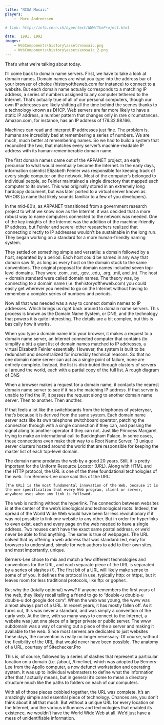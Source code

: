 ```yaml
---
title: "NCSA Mosaic"
players:
    -  Marc Andreessen

# link: http://info.cern.ch/hypertext/WWW/TheProject.html

date:  1991, 1992
images:
    - WebComponents\history\assets\mosaic.png
    - WebComponents\history\assets\mosaic_2.png
---
```



That’s what we’re talking about today.

I’ll come back to domain name servers. First, we have to take a look at domain names. Domain names are what you type into the address bar of your browser of choice (historyoftheweb.com for instance) to connect to a website. But each domain name actually corresponds to a matching IP address, a series of numbers assigned to any computer tethered to the Internet. That’s actually true of all of our personal computers, though our own IP addresses are likely shifting all the time behind the scenes thanks to a technology known as DHCP. Web servers are far more likely to have a static IP address, a number pattern that changes only in rare circumstances. Amazon.com, for instance, has an IP address of 176.32.98.166.

Machines can read and interpret IP addresses just fine. The problem is, humans are incredibly bad at remembering a series of numbers. We are much, much better at remembering names. So we had to build a system that reconciled the two, that matches every server’s machine-readable IP address with its human-rememberable domain name.

The first domain names came out of the ARPANET project, an early precursor to what would eventually become the Internet. In the early days, information scientist Elizabeth Feinler was responsible for keeping track of every single computer on the network. Most of the computer’s belonged to individual people, so Feinler maintained a single directory that mapped each computer to its owner. This was originally stored in an extremely long hardcopy document, but was later ported to a virtual server known as WHOIS (a name that likely sounds familiar to a few of you developers).

In the mid-80’s, as ARPANET transitioned from a government research project to what we know now as the Internet, it was decided that a more robust way to name computers connected to the network was needed. One of the key insights of the Internet was the addition of the machine-friendly IP address, but Feinler and several other researchers realized that connecting directly to IP addresses wouldn’t be sustainable in the long run. They began working on a standard for a more human-friendly naming system.

They settled on something simple and versatile: a domain followed by a host, separated by a period. Each host could be named in any way that domain saw fit, as long as every host on the domain stuck to the same conventions. The original proposal for domain names included seven top-level domains. They were .com, .net, .gov, .edu, .org, .mil, and .int. The host + domain standard were called domain names. The theory was, by connecting to a domain name (i.e. thehistoryoftheweb.com) you could easily get wherever you needed to go on the Internet without having to remember a complex series of numbers and periods.

Now all that was needed was a way to connect domain names to IP addresses. Which brings us right back around to domain name servers. This process is known as the Domain Name System, or DNS, and the technology that powers it is quite interesting. The details are a bit complex, but this is basically how it works.

When you type a domain name into your browser, it makes a request to a domain name server, an Internet connected computer that contains (to simplify a bit) a giant list of domain names matched to IP addresses, a virtual Elizabeth Feinler essentially. However, the system is built to be redundant and decentralized for incredibly technical reasons. So that no one domain name server can act as a single point of failure, none are entirely complete. Instead, the list is distributed through clusters of servers all around the world, each with a partial copy of the full list.
A rough diagram of DNS

When a browser makes a request for a domain name, it contacts the nearest domain name server to see if it has the matching IP address. If that server is unable to find the IP, it passes the request along to another domain name server. Then to another. Then another.

If that feels a lot like the switchboards from the telephones of yesteryear, that’s because it is derived from the same system. Each domain name server acts like its own telephone switchboard operator, patching the connection through with a single connection if they can, and passing the signal along to another operator if they can not. Just like Princess Margaret trying to make an international call to Buckingham Palace. In some cases, these connections even make their way to a Root Name Server, 13 unique server clusters hosted around the world that are responsible for keeping the master list of each top-level domain.

The domain name predates the web by a good 20 years. Still, it is pretty important for the Uniform Resource Locator (URL). Along with HTML and the HTTP protocol, the URL is one of the three foundational technologies of the web. Tim Berners-Lee once said this of the URL:

    [The URL] is the most fundamental innovation of the Web, because it is the one specification that every Web program, client or server, anywhere uses when any link is followed.

The web is nothing without the hyperlink. The connection between websites is at the center of the web’s ideological and technological roots. Indeed, the spread of the World Wide Web would have been far less revolutionary if it was not possible to link one website to any other. But in order for hyperlinks to even exist, each and every page on the web needed to have a single address. Two houses can’t have the exact same postal address, or we’d never be able to find anything. The same is true of webpages. The URL solved that by offering a web address that was standardized, easy for browsers to understand, simple for web authors to add to their own sites, and most importantly, unique.

Berners-Lee chose to mix and match a few different technologies and conventions for the URL, and each separate piece of the URL is separated by a series of slashes (/). The first bit of a URL will likely make sense to some of of you. It defines the protocol in use, typically http: or https:, but it leaves room for less traditional protocols, like ftp: or gopher:.

But why the (totally optional) www? If anyone remembers the first years of the web, they likely recall telling a friend to go to “double-u double-u double-u dot google dot com“. When the web was young, the www was almost always part of a URL. In recent years, it has mostly fallen off. As it turns out, this was never a standard, and was simply a convention of the early web. At the time, with so many ways to connect to the Internet, a website was just one piece of a larger private or public server. The www subdomain was a way of carving out a piece of the a server and making it available to the web. Since most servers are dedicated to just websites these days, the convention is really no longer necessary. Of course, without the flexibility of the URL, that would never have been possible.
The anatomy of a URL, courtesy of Sitechecker.Pro

This is, of course, followed by a series of slashes that represent a particular location on a domain (i.e. /about, /timeline), which was adopted by Berners-Lee from the Apollo computer, a now defunct workstation and operating system. It was up to individual webmasters to define what the information after that / actually means, but in general it’s come to mean a directory structure much like the paths to folders on each of our computers.

With all of those pieces cobbled together, the URL was complete. It’s an amazingly simple and essential piece of technology. Chances are, you don’t think about it all that much. But without a unique URL for every location on the Internet, and the various influences and technologies that enabled its existence, we wouldn’t have the World Wide Web at all. We’d just have a mess of unidentifiable information.